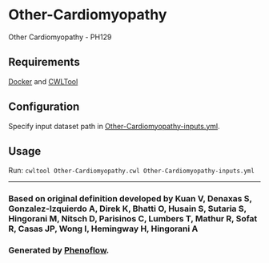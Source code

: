 # Other-Cardiomyopathy

Other Cardiomyopathy - PH129

## Requirements

[Docker](https://docs.docker.com/install/) and [CWLTool](https://github.com/common-workflow-language/cwltool#install)

## Configuration

Specify input dataset path in [Other-Cardiomyopathy-inputs.yml](Other-Cardiomyopathy-inputs.yml).

## Usage

Run: `cwltool Other-Cardiomyopathy.cwl Other-Cardiomyopathy-inputs.yml`

***

### Based on original definition developed by Kuan V, Denaxas S, Gonzalez-Izquierdo A, Direk K, Bhatti O, Husain S, Sutaria S, Hingorani M, Nitsch D, Parisinos C, Lumbers T, Mathur R, Sofat R, Casas JP, Wong I, Hemingway H, Hingorani A
### Generated by [Phenoflow](https://kclhi.org/phenoflow).
